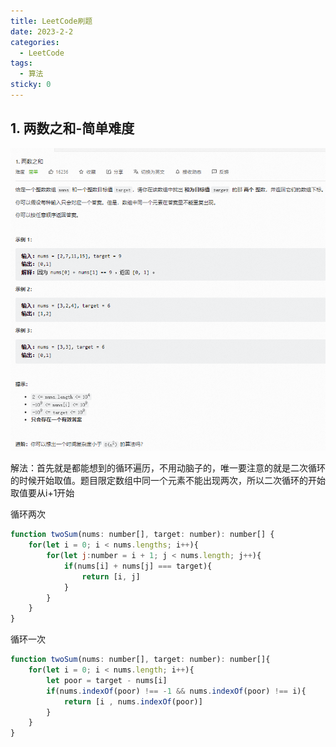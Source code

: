 ```yaml
---
title: LeetCode刷题
date: 2023-2-2
categories:
  - LeetCode
tags:
  - 算法
sticky: 0
---
```

## 1. 两数之和-简单难度

![图片alt](../images/lcode1.jpg "图片title")

 解法：首先就是都能想到的循环遍历，不用动脑子的，唯一要注意的就是二次循环的时候开始取值。题目限定数组中同一个元素不能出现两次，所以二次循环的开始取值要从i+1开始
 
循环两次
```js
function twoSum(nums: number[], target: number): number[] {
    for(let i = 0; i < nums.lengths; i++){
        for(let j:number = i + 1; j < nums.length; j++){
            if(nums[i] + nums[j] === target){
                return [i, j]
            }
        }
    }
}
```
循环一次
```js
function twoSum(nums: number[], target: number): number[]{
    for(let i = 0; i < nums.length; i++){
        let poor = target - nums[i]
        if(nums.indexOf(poor) !== -1 && nums.indexOf(poor) !== i){
            return [i , nums.indexOf(poor)]
        }
    }
}
```

